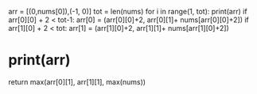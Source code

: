 arr = [(0,nums[0]),(-1, 0)]
tot = len(nums)
for i in range(1, tot):
print(arr)
if arr[0][0] + 2 < tot-1:
arr[0] = (arr[0][0]+2, arr[0][1]+ nums[arr[0][0]+2])
if arr[1][0] + 2 < tot:
arr[1] = (arr[1][0]+2, arr[1][1]+ nums[arr[1][0]+2])
# print(arr)
return max(arr[0][1], arr[1][1], max(nums))